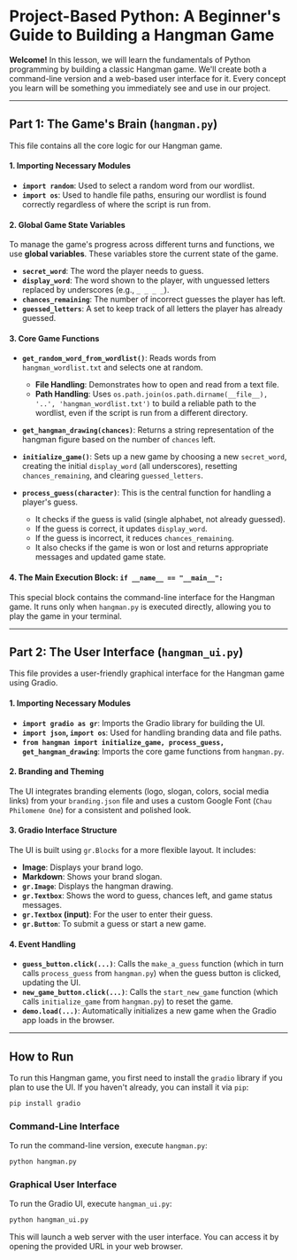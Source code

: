 # Project-Based Python: A Beginner's Guide to Building a Hangman Game

**Welcome!** In this lesson, we will learn the fundamentals of Python programming by building a classic Hangman game. We'll create both a command-line version and a web-based user interface for it. Every concept you learn will be something you immediately see and use in our project.

---

## Part 1: The Game's Brain (`hangman.py`)

This file contains all the core logic for our Hangman game.

#### 1. Importing Necessary Modules
*   **`import random`**: Used to select a random word from our wordlist.
*   **`import os`**: Used to handle file paths, ensuring our wordlist is found correctly regardless of where the script is run from.

#### 2. Global Game State Variables
To manage the game's progress across different turns and functions, we use **global variables**. These variables store the current state of the game.

*   **`secret_word`**: The word the player needs to guess.
*   **`display_word`**: The word shown to the player, with unguessed letters replaced by underscores (e.g., `_ _ _ _`).
*   **`chances_remaining`**: The number of incorrect guesses the player has left.
*   **`guessed_letters`**: A set to keep track of all letters the player has already guessed.

#### 3. Core Game Functions

*   **`get_random_word_from_wordlist()`**: Reads words from `hangman_wordlist.txt` and selects one at random.
    *   **File Handling**: Demonstrates how to open and read from a text file.
    *   **Path Handling**: Uses `os.path.join(os.path.dirname(__file__), '..', 'hangman_wordlist.txt')` to build a reliable path to the wordlist, even if the script is run from a different directory.

*   **`get_hangman_drawing(chances)`**: Returns a string representation of the hangman figure based on the number of `chances` left.

*   **`initialize_game()`**: Sets up a new game by choosing a new `secret_word`, creating the initial `display_word` (all underscores), resetting `chances_remaining`, and clearing `guessed_letters`.

*   **`process_guess(character)`**: This is the central function for handling a player's guess.
    *   It checks if the guess is valid (single alphabet, not already guessed).
    *   If the guess is correct, it updates `display_word`.
    *   If the guess is incorrect, it reduces `chances_remaining`.
    *   It also checks if the game is won or lost and returns appropriate messages and updated game state.

#### 4. The Main Execution Block: `if __name__ == "__main__":`
This special block contains the command-line interface for the Hangman game. It runs only when `hangman.py` is executed directly, allowing you to play the game in your terminal.

---

## Part 2: The User Interface (`hangman_ui.py`)

This file provides a user-friendly graphical interface for the Hangman game using Gradio.

#### 1. Importing Necessary Modules
*   **`import gradio as gr`**: Imports the Gradio library for building the UI.
*   **`import json`, `import os`**: Used for handling branding data and file paths.
*   **`from hangman import initialize_game, process_guess, get_hangman_drawing`**: Imports the core game functions from `hangman.py`.

#### 2. Branding and Theming
The UI integrates branding elements (logo, slogan, colors, social media links) from your `branding.json` file and uses a custom Google Font (`Chau Philomene One`) for a consistent and polished look.

#### 3. Gradio Interface Structure
The UI is built using `gr.Blocks` for a more flexible layout. It includes:
*   **Image**: Displays your brand logo.
*   **Markdown**: Shows your brand slogan.
*   **`gr.Image`**: Displays the hangman drawing.
*   **`gr.Textbox`**: Shows the word to guess, chances left, and game status messages.
*   **`gr.Textbox` (input)**: For the user to enter their guess.
*   **`gr.Button`**: To submit a guess or start a new game.

#### 4. Event Handling
*   **`guess_button.click(...)`**: Calls the `make_a_guess` function (which in turn calls `process_guess` from `hangman.py`) when the guess button is clicked, updating the UI.
*   **`new_game_button.click(...)`**: Calls the `start_new_game` function (which calls `initialize_game` from `hangman.py`) to reset the game.
*   **`demo.load(...)`**: Automatically initializes a new game when the Gradio app loads in the browser.

---

## How to Run

To run this Hangman game, you first need to install the `gradio` library if you plan to use the UI. If you haven't already, you can install it via `pip`:

```bash
pip install gradio
```

### Command-Line Interface

To run the command-line version, execute `hangman.py`:

```bash
python hangman.py
```

### Graphical User Interface

To run the Gradio UI, execute `hangman_ui.py`:

```bash
python hangman_ui.py
```

This will launch a web server with the user interface. You can access it by opening the provided URL in your web browser.